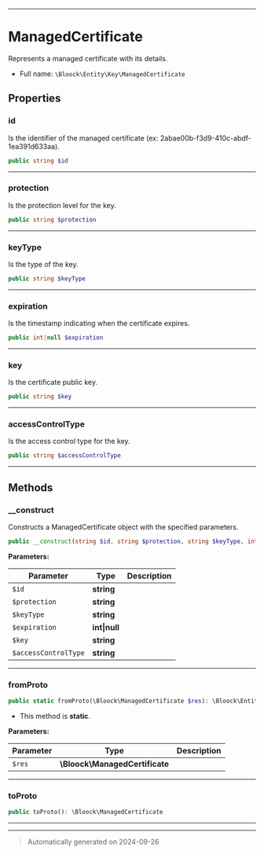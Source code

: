 ***

# ManagedCertificate

Represents a managed certificate with its details.



* Full name: `\Bloock\Entity\Key\ManagedCertificate`



## Properties


### id

Is the identifier of the managed certificate (ex: 2abae00b-f3d9-410c-abdf-1ea391d633aa).

```php
public string $id
```






***

### protection

Is the protection level for the key.

```php
public string $protection
```






***

### keyType

Is the type of the key.

```php
public string $keyType
```






***

### expiration

Is the timestamp indicating when the certificate expires.

```php
public int|null $expiration
```






***

### key

Is the certificate public key.

```php
public string $key
```






***

### accessControlType

Is the access control type for the key.

```php
public string $accessControlType
```






***

## Methods


### __construct

Constructs a ManagedCertificate object with the specified parameters.

```php
public __construct(string $id, string $protection, string $keyType, int|null $expiration, string $key, string $accessControlType): mixed
```








**Parameters:**

| Parameter | Type | Description |
|-----------|------|-------------|
| `$id` | **string** |  |
| `$protection` | **string** |  |
| `$keyType` | **string** |  |
| `$expiration` | **int&#124;null** |  |
| `$key` | **string** |  |
| `$accessControlType` | **string** |  |





***

### fromProto



```php
public static fromProto(\Bloock\ManagedCertificate $res): \Bloock\Entity\Key\ManagedCertificate
```



* This method is **static**.




**Parameters:**

| Parameter | Type | Description |
|-----------|------|-------------|
| `$res` | **\Bloock\ManagedCertificate** |  |





***

### toProto



```php
public toProto(): \Bloock\ManagedCertificate
```












***


***
> Automatically generated on 2024-09-26
